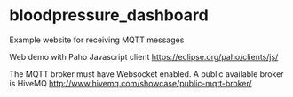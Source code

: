 # bloodpressure_dashboard
Example website for receiving MQTT messages

Web  demo with Paho Javascript client https://eclipse.org/paho/clients/js/

The MQTT broker must have Websocket enabled. A public available broker is HiveMQ http://www.hivemq.com/showcase/public-mqtt-broker/
